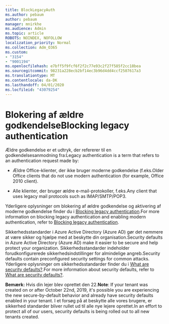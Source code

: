 ```yaml
---
title: BlockLegacyAuth
ms.author: pebaum
author: pebaum
manager: mnirkhe
ms.audience: Admin
ms.topic: article
ROBOTS: NOINDEX, NOFOLLOW
localization_priority: Normal
ms.collection: Adm_O365
ms.custom:
- "3154"
- "9001194"
ms.openlocfilehash: e7bff5f9fcf6f2f2c77e93c2f27f585f2cc18bea
ms.sourcegitcommit: 98231a228ecb2bf14ec3b96d4dd4ccf2507617a3
ms.translationtype: MT
ms.contentlocale: da-DK
ms.lasthandoff: 04/01/2020
ms.locfileid: "43079254"
---
```

# <a name="blocking-legacy-authentication"></a><span data-ttu-id="fd95e-102">Blokering af ældre godkendelse</span><span class="sxs-lookup"><span data-stu-id="fd95e-102">Blocking legacy authentication</span></span>

<span data-ttu-id="fd95e-103">Ældre godkendelse er et udtryk, der refererer til en godkendelsesanmodning fra:</span><span class="sxs-lookup"><span data-stu-id="fd95e-103">Legacy authentication is a term that refers to an authentication request made by:</span></span>

- <span data-ttu-id="fd95e-104">Ældre Office-klienter, der ikke bruger moderne godkendelse (f.eks.</span><span class="sxs-lookup"><span data-stu-id="fd95e-104">Older Office clients that do not use modern authentication (for example, Office 2010 client).</span></span>

- <span data-ttu-id="fd95e-105">Alle klienter, der bruger ældre e-mail-protokoller, f.eks.</span><span class="sxs-lookup"><span data-stu-id="fd95e-105">Any client that uses legacy mail protocols such as IMAP/SMTP/POP3.</span></span>

<span data-ttu-id="fd95e-106">Yderligere oplysninger om blokering af ældre godkendelse og aktivering af moderne godkendelse finder du i [Blocking legacy authentication](https://docs.microsoft.com/azure/active-directory/conditional-access/concept-conditional-access-block-legacy-authentication).</span><span class="sxs-lookup"><span data-stu-id="fd95e-106">For more information on blocking legacy authentication and enabling modern authentication, refer to [Blocking legacy authentication](https://docs.microsoft.com/azure/active-directory/conditional-access/concept-conditional-access-block-legacy-authentication).</span></span>

<span data-ttu-id="fd95e-107">Sikkerhedsstandarder i Azure Active Directory (Azure AD) gør det nemmere at være sikker og hjælpe med at beskytte din organisation.</span><span class="sxs-lookup"><span data-stu-id="fd95e-107">Security defaults in Azure Active Directory (Azure AD) make it easier to be secure and help protect your organization.</span></span> <span data-ttu-id="fd95e-108">Sikkerhedsstandarder indeholder forudkonfigurerede sikkerhedsindstillinger for almindelige angreb.</span><span class="sxs-lookup"><span data-stu-id="fd95e-108">Security defaults contain preconfigured security settings for common attacks.</span></span>
<span data-ttu-id="fd95e-109">Yderligere oplysninger om sikkerhedsstandarder finder du i [What are security defaults?](https://docs.microsoft.com/azure/active-directory/fundamentals/concept-fundamentals-security-defaults).</span><span class="sxs-lookup"><span data-stu-id="fd95e-109">For more information about security defaults, refer to [What are security defaults?](https://docs.microsoft.com/azure/active-directory/fundamentals/concept-fundamentals-security-defaults).</span></span> 

<span data-ttu-id="fd95e-110">**Bemærk:** Hvis din lejer blev oprettet den 22.</span><span class="sxs-lookup"><span data-stu-id="fd95e-110">**Note**:  If your tenant was created on or after October 22nd, 2019, it's possible you are experiencing the new secure-by-default behavior and already have security defaults enabled in your tenant.</span></span>  <span data-ttu-id="fd95e-111">I et forsøg på at beskytte alle vores brugere, er sikkerhed standarder bliver rullet ud til alle nye lejere oprettet.</span><span class="sxs-lookup"><span data-stu-id="fd95e-111">In an effort to protect all of our users, security defaults is being rolled out to all new tenants created.</span></span>
